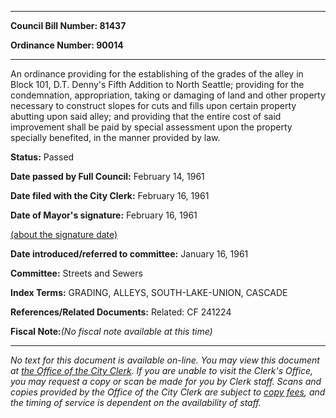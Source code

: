 

********

**Council Bill Number: 81437**
   
**Ordinance Number: 90014**
********

 An ordinance providing for the establishing of the grades of the alley in Block 101, D.T. Denny's Fifth Addition to North Seattle; providing for the condemnation, appropriation, taking or damaging of land and other property necessary to construct slopes for cuts and fills upon certain property abutting upon said alley; and providing that the entire cost of said improvement shall be paid by special assessment upon the property specially benefited, in the manner provided by law.

**Status:** Passed
   
**Date passed by Full Council:** February 14, 1961
   
**Date filed with the City Clerk:** February 16, 1961
   
**Date of Mayor's signature:** February 16, 1961
   
[(about the signature date)](/~public/approvaldate.htm)
   
   
   
**Date introduced/referred to committee:** January 16, 1961
   
**Committee:** Streets and Sewers
   
   
**Index Terms:** GRADING, ALLEYS, SOUTH-LAKE-UNION, CASCADE

**References/Related Documents:** Related: CF 241224

**Fiscal Note:**_(No fiscal note available at this time)_
********

_No text for this document is available on-line. You may view this document at [the Office of the City Clerk](http://www.seattle.gov/leg/clerk/contactUs.htm). If you are unable to visit the Clerk's Office, you may request a copy or scan be made for you by Clerk staff. Scans and copies provided by the Office of the City Clerk are subject to [copy fees](http://clerk.seattle.gov/~public/clerkfees.htm), and the timing of service is dependent on the availability of staff._

